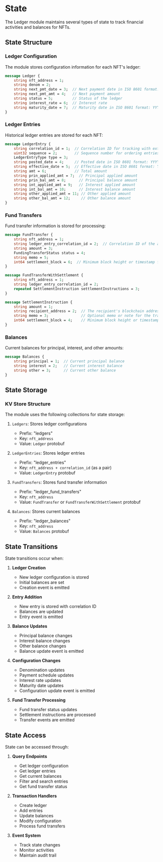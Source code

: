 # State

The Ledger module maintains several types of state to track financial activities and balances for NFTs.

## State Structure

### Ledger Configuration
The module stores configuration information for each NFT's ledger:

```protobuf
message Ledger {
    string nft_address = 1;
    string denom = 2;
    string next_pmt_date = 3;  // Next payment date in ISO 8601 format: YYYY-MM-DD
    string next_pmt_amt = 4;   // Next payment amount
    string status = 5;         // Status of the ledger
    string interest_rate = 6;  // Interest rate
    string maturity_date = 7;  // Maturity date in ISO 8601 format: YYYY-MM-DD
}
```

### Ledger Entries
Historical ledger entries are stored for each NFT:

```protobuf
message LedgerEntry {
    string correlation_id = 1;  // Correlation ID for tracking with external systems (max 50 characters)
    uint32 sequence = 2;        // Sequence number for ordering entries with same effective date
    LedgerEntryType type = 3;
    string posted_date = 4;     // Posted date in ISO 8601 format: YYYY-MM-DD
    string effective_date = 5;  // Effective date in ISO 8601 format: YYYY-MM-DD
    string amt = 6;             // Total amount
    string prin_applied_amt = 7;  // Principal applied amount
    string prin_bal_amt = 8;      // Principal balance amount
    string int_applied_amt = 9;   // Interest applied amount
    string int_bal_amt = 10;      // Interest balance amount
    string other_applied_amt = 11; // Other applied amount
    string other_bal_amt = 12;     // Other balance amount
}
```

### Fund Transfers
Fund transfer information is stored for processing:

```protobuf
message FundTransfer {
    string nft_address = 1;
    string ledger_entry_correlation_id = 2;  // Correlation ID of the associated ledger entry
    string amount = 3;
    FundingTransferStatus status = 4;
    string memo = 5;
    int64 settlement_block = 6;  // Minimum block height or timestamp for settlement
}

message FundTransferWithSettlement {
    string nft_address = 1;
    string ledger_entry_correlation_id = 2;
    repeated SettlementInstruction settlementInstructions = 3;
}

message SettlementInstruction {
    string amount = 1;
    string recipient_address = 2;  // The recipient's blockchain address
    string memo = 3;               // Optional memo or note for the transaction
    int64 settlement_block = 4;    // Minimum block height or timestamp for settlement
}
```

### Balances
Current balances for principal, interest, and other amounts:

```protobuf
message Balances {
    string principal = 1;  // Current principal balance
    string interest = 2;   // Current interest balance
    string other = 3;      // Current other balance
}
```

## State Storage

### KV Store Structure
The module uses the following collections for state storage:

1. `Ledgers`: Stores ledger configurations
   - Prefix: "ledgers"
   - Key: `nft_address`
   - Value: `Ledger` protobuf

2. `LedgerEntries`: Stores ledger entries
   - Prefix: "ledger_entries"
   - Key: `nft_address + correlation_id` (as a pair)
   - Value: `LedgerEntry` protobuf

3. `FundTransfers`: Stores fund transfer information
   - Prefix: "ledger_fund_transfers"
   - Key: `nft_address`
   - Value: `FundTransfer` or `FundTransferWithSettlement` protobuf

4. `Balances`: Stores current balances
   - Prefix: "ledger_balances"
   - Key: `nft_address`
   - Value: `Balances` protobuf

## State Transitions

State transitions occur when:

1. **Ledger Creation**
   - New ledger configuration is stored
   - Initial balances are set
   - Creation event is emitted

2. **Entry Addition**
   - New entry is stored with correlation ID
   - Balances are updated
   - Entry event is emitted

3. **Balance Updates**
   - Principal balance changes
   - Interest balance changes
   - Other balance changes
   - Balance update event is emitted

4. **Configuration Changes**
   - Denomination updates
   - Payment schedule updates
   - Interest rate updates
   - Maturity date updates
   - Configuration update event is emitted

5. **Fund Transfer Processing**
   - Fund transfer status updates
   - Settlement instructions are processed
   - Transfer events are emitted

## State Access

State can be accessed through:

1. **Query Endpoints**
   - Get ledger configuration
   - Get ledger entries
   - Get current balances
   - Filter and search entries
   - Get fund transfer status

2. **Transaction Handlers**
   - Create ledger
   - Add entries
   - Update balances
   - Modify configuration
   - Process fund transfers

3. **Event System**
   - Track state changes
   - Monitor activities
   - Maintain audit trail 